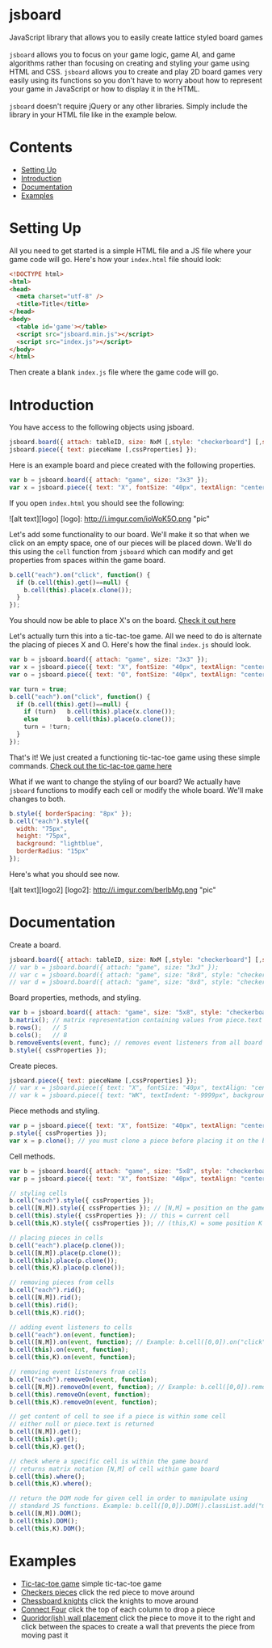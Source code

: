 # jsboard
JavaScript library that allows you to easily create lattice styled board games
<br><br>
`jsboard` allows you to focus on your game logic, game AI, and game algorithms rather than focusing on creating and styling your game using HTML and CSS. `jsboard` allows you to create and play 2D board games very easily using its functions so you don't have to worry about how to represent your game in JavaScript or how to display it in the HTML. 
<br><br>
`jsboard` doesn't require jQuery or any other libraries. Simply include the library in your HTML file like in the example below.

# Contents

* [Setting Up](#setting-up)
* [Introduction](#introduction)
* [Documentation](#documentation)
* [Examples](#examples)

# Setting Up
All you need to get started is a simple HTML file and a JS file where your game code will go. Here's how your `index.html` file should look:

```html
<!DOCTYPE html>
<html>
<head>
  <meta charset="utf-8" />
  <title>Title</title>
</head>
<body>
  <table id='game'></table>
  <script src="jsboard.min.js"></script>
  <script src="index.js"></script>
</body>
</html>
```
Then create a blank `index.js` file where the game code will go.

# Introduction

You have access to the following objects using jsboard.

```javascript
jsboard.board({ attach: tableID, size: NxM [,style: "checkerboard"] [,stylePattern: [color1, color2]] });
jsboard.piece({ text: pieceName [,cssProperties] });
```

Here is an example board and piece created with the following properties.

```javascript
var b = jsboard.board({ attach: "game", size: "3x3" });
var x = jsboard.piece({ text: "X", fontSize: "40px", textAlign: "center" });
```
If you open `index.html` you should see the following:

![alt text][logo]
[logo]: http://i.imgur.com/ioWoK5O.png "pic"

Let's add some functionality to our board. We'll make it so that when we click on an empty space, one of our pieces will be placed down. We'll do this using the `cell` function from `jsboard` which can modify and get properties from spaces within the game board.

```javascript
b.cell("each").on("click", function() {
  if (b.cell(this).get()==null) {
    b.cell(this).place(x.clone());
  }
});
```
You should now be able to place X's on the board. [Check it out here](http://danielborowski.com/jsboard/demo/demo1.html)

Let's actually turn this into a tic-tac-toe game. All we need to do is alternate the placing of pieces X and O. Here's how the final `index.js` should look.

```javascript
var b = jsboard.board({ attach: "game", size: "3x3" });
var x = jsboard.piece({ text: "X", fontSize: "40px", textAlign: "center" });
var o = jsboard.piece({ text: "O", fontSize: "40px", textAlign: "center"});

var turn = true;
b.cell("each").on("click", function() {
  if (b.cell(this).get()==null) {
    if (turn)   b.cell(this).place(x.clone());
    else        b.cell(this).place(o.clone()); 
    turn = !turn;
  }
});
```

That's it! We just created a functioning tic-tac-toe game using these simple commands. [Check out the tic-tac-toe game here](http://danielborowski.com/jsboard/demo/demo2.html)

What if we want to change the styling of our board? We actually have `jsboard` functions to modify each cell or modify the whole board. We'll make changes to both.

```javascript
b.style({ borderSpacing: "8px" });
b.cell("each").style({ 
  width: "75px", 
  height: "75px", 
  background: "lightblue", 
  borderRadius: "15px" 
});
```
Here's what you should see now.

![alt text][logo2]
[logo2]: http://i.imgur.com/berlbMg.png "pic"

# Documentation

Create a board.
```javascript
jsboard.board({ attach: tableID, size: NxM [,style: "checkerboard"] [,stylePattern: [color1, color2]] });
// var b = jsboard.board({ attach: "game", size: "3x3" }); 
// var c = jsboard.board({ attach: "game", size: "8x8", style: "checkerboard" }); 
// var d = jsboard.board({ attach: "game", size: "8x8", style: "checkerboard", stylePattern: ["blue","green"] }); 
```

Board properties, methods, and styling.
```javascript
var b = jsboard.board({ attach: "game", size: "5x8", style: "checkerboard" }); 
b.matrix(); // matrix representation containing values from piece.text or null
b.rows();   // 5
b.cols();   // 8
b.removeEvents(event, func); // removes event listeners from all board spaces (see chessknight example)
b.style({ cssProperties });
```

Create pieces.
```javascript
jsboard.piece({ text: pieceName [,cssProperties] });
// var x = jsboard.piece({ text: "X", fontSize: "40px", textAlign: "center" });
// var k = jsboard.piece({ text: "WK", textIndent: "-9999px", background: "url('images/white.png') no-repeat", width: "50px", height: "50px", margin: "0 auto" });
```
Piece methods and styling.
```javascript
var p = jsboard.piece({ text: "X", fontSize: "40px", textAlign: "center" });
p.style({ cssProperties });
var x = p.clone(); // you must clone a piece before placing it on the board because jsboard.piece only serves as a piece schema and clone() gets it ready for the DOM
```

Cell methods.
```javascript
var b = jsboard.board({ attach: "game", size: "5x8", style: "checkerboard" }); 
var p = jsboard.piece({ text: "X", fontSize: "40px", textAlign: "center" });

// styling cells
b.cell("each").style({ cssProperties });
b.cell([N,M]).style({ cssProperties }); // [N,M] = position on the game board using matrix notation
b.cell(this).style({ cssProperties }); // this = current cell 
b.cell(this,K).style({ cssProperties }); // (this,K) = some position K spaces from this cell. Example: b.cell(this,3) represents the cell 3 spaces to the right of this cell (see quoridorwalls example)

// placing pieces in cells
b.cell("each").place(p.clone());
b.cell([N,M]).place(p.clone());
b.cell(this).place(p.clone());
b.cell(this,K).place(p.clone());

// removing pieces from cells
b.cell("each").rid();
b.cell([N,M]).rid();
b.cell(this).rid();
b.cell(this,K).rid();

// adding event listeners to cells
b.cell("each").on(event, function); 
b.cell([N,M]).on(event, function); // Example: b.cell([0,0]).on("click", function() { alert("clicked!"); } );
b.cell(this).on(event, function);
b.cell(this,K).on(event, function);

// removing event listeners from cells
b.cell("each").removeOn(event, function); 
b.cell([N,M]).removeOn(event, function); // Example: b.cell([0,0]).removeOn("click", myFunc } ); 
b.cell(this).removeOn(event, function);
b.cell(this,K).removeOn(event, function);

// get content of cell to see if a piece is within some cell 
// either null or piece.text is returned
b.cell([N,M]).get();
b.cell(this).get();
b.cell(this,K).get();

// check where a specific cell is within the game board 
// returns matrix notation [N,M] of cell within game board
b.cell(this).where();
b.cell(this,K).where();

// return the DOM node for given cell in order to manipulate using
// standard JS functions. Example: b.cell([0,0]).DOM().classList.add("myclass"); 
b.cell([N,M]).DOM();
b.cell(this).DOM();
b.cell(this,K).DOM();
```
# Examples

* [Tic-tac-toe game](http://danielborowski.com/jsboard/demo/demo3.html) simple tic-tac-toe game
* [Checkers pieces](http://danielborowski.com/jsboard/demo/demo4.html) click the red piece to move around
* [Chessboard knights](http://danielborowski.com/jsboard/demo/demo5.html) click the knights to move around
* [Connect Four](http://danielborowski.com/jsboard/demo/demo7.html) click the top of each column to drop a piece
* [Quoridor(ish) wall placement](http://danielborowski.com/jsboard/demo/demo6.html) click the piece to move it to the right and click between the spaces to create a wall that prevents the piece from moving past it
